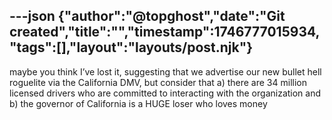 ---json
{"author":"@topghost","date":"Git created","title":"","timestamp":1746777015934,"tags":[],"layout":"layouts/post.njk"}
---
maybe you think I&#x2019;ve lost it, suggesting that we advertise our new bullet hell roguelite via the California DMV, but consider that a)  there are 34 million licensed drivers who are committed to interacting with the organization and b) the governor of California is a HUGE loser who loves money 
